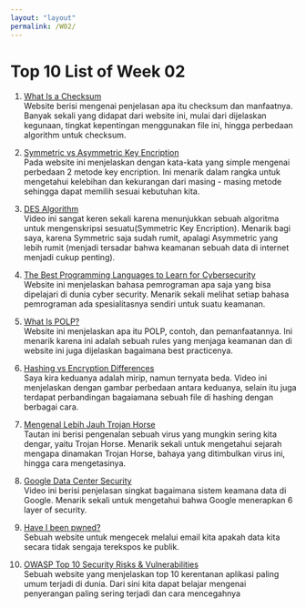 ```yaml
---
layout: "layout"
permalink: /W02/
---
```


# Top 10 List of Week 02

1. [What Is a Checksum](https://howtogeek.com/363735/what-is-a-checksum-and-why-should-you-care/)<br>
Website berisi mengenai penjelasan apa itu checksum dan manfaatnya. Banyak sekali yang didapat dari website ini, mulai dari dijelaskan kegunaan, tingkat kepentingan menggunakan file ini, hingga perbedaan algorithm untuk checksum.

2. [Symmetric vs Asymmetric Key Encription](https://geeksforgeeks.org/difference-between-symmetric-and-asymmetric-key-encryption/)<br>
Pada website ini menjelaskan dengan kata-kata yang simple mengenai perbedaan 2 metode key encription. Ini menarik dalam rangka untuk mengetahui kelebihan dan kekurangan dari masing - masing metode sehingga dapat memilih sesuai kebutuhan kita.

3. [DES Algorithm](https://youtube.com/watch?v=SaZGjQBItBc&t=1s)<br>
Video ini sangat keren sekali karena menunjukkan sebuah algoritma untuk mengenskripsi sesuatu(Symmetric Key Encription). Menarik bagi saya, karena Symmetric saja sudah rumit, apalagi Asymmetric yang lebih rumit (menjadi tersadar bahwa keamanan sebuah data di internet menjadi cukup penting).

4. [The Best Programming Languages to Learn for Cybersecurity](https://springboard.com/blog/best-programming-language-for-cybersecurity/)<br>
Website ini menjelaskan bahasa pemrograman apa saja yang bisa dipelajari di dunia cyber security. Menarik sekali melihat setiap bahasa pemrograman ada spesialitasnya sendiri untuk suatu keamanan.

5. [What Is POLP?](https://digitalguardian.com/blog/what-principle-least-privilege-polp-best-practice-information-security-and-compliance)<br>
Website ini menjelaskan apa itu POLP, contoh, dan pemanfaatannya. Ini menarik karena ini adalah sebuah rules yang menjaga keamanan dan di website ini juga dijelaskan bagaimana best practicenya.

6. [Hashing vs Encryption Differences](https://youtube.com/watch?v=GI790E1JMgw)<br>
Saya kira keduanya adalah mirip, namun ternyata beda. Video ini menjelaskan dengan gambar perbedaan antara keduanya, selain itu juga terdapat perbandingan bagaiamana sebuah file di hashing dengan berbagai cara.

7. [Mengenal Lebih Jauh Trojan Horse](https://gudangssl.id/apa-itu-trojan-horse-dan-bahayanya/)<br>
Tautan ini berisi pengenalan sebuah virus yang mungkin sering kita dengar, yaitu Trojan Horse. Menarik sekali untuk mengetahui sejarah mengapa dinamakan Trojan Horse, bahaya yang ditimbulkan virus ini, hingga cara mengetasinya.

8. [Google Data Center Security](https://youtube.com/watch?v=kd33UVZhnAA)<br>
Video ini berisi penjelasan singkat bagaimana sistem keamana data di Google. Menarik sekali untuk mengetahui bahwa Google menerapkan 6 layer of security.

9. [Have I been pwned?](https://haveibeenpwned.com)<br>
Sebuah website untuk mengecek melalui email kita apakah data kita secara tidak sengaja terekspos ke publik.

10. [OWASP Top 10 Security Risks & Vulnerabilities](https://sucuri.net/guides/owasp-top-10-security-vulnerabilities-2020/)<br>
Sebuah website yang menjelaskan top 10 kerentanan aplikasi paling umum terjadi di dunia. Dari sini kita dapat belajar mengenai penyerangan paling sering terjadi dan cara mencegahnya
